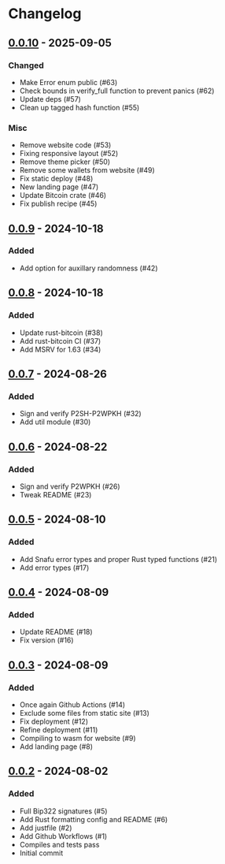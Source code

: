 Changelog
=========

[0.0.10](https://github.com/rust-bitcoin/bip322/releases/tag/0.0.10) - 2025-09-05
---------------------------------------------------------------------------------

### Changed 
- Make Error enum public (#63)
- Check bounds in verify_full function to prevent panics (#62)
- Update deps (#57)
- Clean up tagged hash function (#55)

### Misc
- Remove website code (#53)
- Fixing responsive layout (#52)
- Remove theme picker (#50)
- Remove some wallets from website (#49)
- Fix static deploy (#48)
- New landing page (#47)
- Update Bitcoin crate (#46)
- Fix publish recipe (#45)

[0.0.9](https://github.com/rust-bitcoin/bip322/releases/tag/0.0.9) - 2024-10-18
-------------------------------------------------------------------------------

### Added
- Add option for auxillary randomness (#42)

[0.0.8](https://github.com/rust-bitcoin/bip322/releases/tag/0.0.8) - 2024-10-18
-------------------------------------------------------------------------------

### Added 
- Update rust-bitcoin (#38)
- Add rust-bitcoin CI (#37)
- Add MSRV for 1.63 (#34)

[0.0.7](https://github.com/raphjaph/bip322/releases/tag/0.0.7) - 2024-08-26
---------------------------------------------------------------------------

### Added 
- Sign and verify P2SH-P2WPKH (#32)
- Add util module (#30)

[0.0.6](https://github.com/raphjaph/bip322/releases/tag/0.0.6) - 2024-08-22
---------------------------------------------------------------------------

### Added
- Sign and verify P2WPKH (#26)
- Tweak README (#23)

[0.0.5](https://github.com/raphjaph/bip322/releases/tag/0.0.5) - 2024-08-10
---------------------------------------------------------------------------

### Added
- Add Snafu error types and proper Rust typed functions (#21)
- Add error types (#17)

[0.0.4](https://github.com/raphjaph/bip322/releases/tag/0.0.4) - 2024-08-09
---------------------------------------------------------------------------

### Added
- Update README (#18)
- Fix version (#16)

[0.0.3](https://github.com/raphjaph/bip322/releases/tag/0.0.3) - 2024-08-09
---------------------------------------------------------------------------

### Added
- Once again Github Actions (#14)
- Exclude some files from static site (#13)
- Fix deployment (#12)
- Refine deployment (#11)
- Compiling to wasm for website (#9)
- Add landing page (#8)

[0.0.2](https://github.com/raphjaph/bip322/releases/tag/0.0.2) - 2024-08-02
---------------------------------------------------------------------------

### Added
- Full Bip322 signatures (#5)
- Add Rust formatting config and README (#6)
- Add justfile (#2)
- Add Github Workflows (#1)
- Compiles and tests pass
- Initial commit
